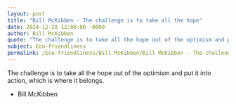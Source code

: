 ```yaml
---
layout: post
title: "Bill McKibben - The challenge is to take all the hope"
date: 2024-12-28 12:00:00 -0000
author: Bill McKibben
quote: "The challenge is to take all the hope out of the optimism and put it into action, which is where it belongs."
subject: Eco-friendliness
permalink: /Eco-friendliness/Bill McKibben/Bill McKibben - The challenge is to take all the hope
---
```


The challenge is to take all the hope out of the optimism and put it into action, which is where it belongs.

- Bill McKibben
